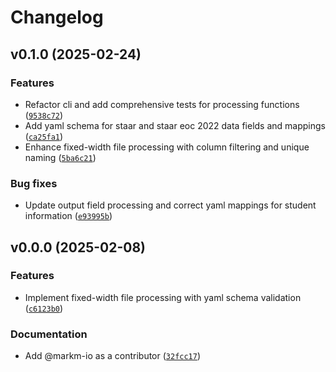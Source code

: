 # Changelog

## v0.1.0 (2025-02-24)

### Features

- Refactor cli and add comprehensive tests for processing functions ([`9538c72`](https://github.com/markm-io/tea-data-file-conversion/commit/9538c726ce5bf0fbd1df5b4dd498aea0966b89ec))
- Add yaml schema for staar and staar eoc 2022 data fields and mappings ([`ca25fa1`](https://github.com/markm-io/tea-data-file-conversion/commit/ca25fa10bed18345db8fdb8006fc73a1065d5ba4))
- Enhance fixed-width file processing with column filtering and unique naming ([`5ba6c21`](https://github.com/markm-io/tea-data-file-conversion/commit/5ba6c21730184a57921414813e7762663d0ffcc1))

### Bug fixes

- Update output field processing and correct yaml mappings for student information ([`e93995b`](https://github.com/markm-io/tea-data-file-conversion/commit/e93995b52988c6315ec25e20198687f2eec069ff))

## v0.0.0 (2025-02-08)

### Features

- Implement fixed-width file processing with yaml schema validation ([`c6123b0`](https://github.com/markm-io/tea-data-file-conversion/commit/c6123b0cc4a464d2d0b263b04d0acc68e550f860))

### Documentation

- Add @markm-io as a contributor ([`32fcc17`](https://github.com/markm-io/tea-data-file-conversion/commit/32fcc17df547e64b765abdc3b236351b80b2c927))
